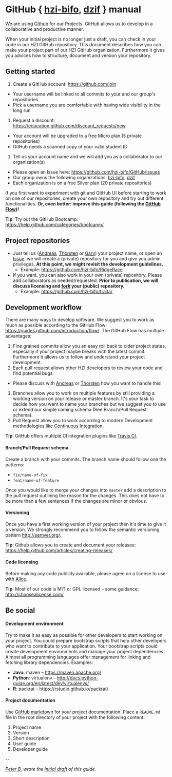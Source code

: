 # GitHub { [hzi-bifo](https://github.com/hzi-bifo), [dzif](https://github.com/dzif) } manual

We are using [Github](https://github.com/) for our Projects. GitHub allows us to develop in a collaborative and productive manner.

When your initial project is no longer just a draft, you can check in your code in our HZI GitHub repository.
This document describes how you can make your project part of our HZI GitHub organization.
Furthermore it gives you advices how to structure, document and version your repository.

## Getting started

1. Create a GitHub account: https://github.com/join
  - Your username will be linked to all commits to your and our group's repositories
  - Pick a username you are comfortable with having wide visibility in the long run
1. Request a discount: https://education.github.com/discount_requests/new
  - Your account will be upgraded to a free Micro plan (5 private repositories)
  - GitHub needs a scanned copy of your valid student ID
1. Tell us your account name and we will add you as a collaborator to our organization(s)
  - Please open an Issue here: https://github.com/hzi-bifo/GitHub/issues
  - Our group owns the following organizations: [hzi-bifo](https://github.com/hzi-bifo), [dzif](https://github.com/dzif)
  - Each organization is on a free Silver plan (20 private repositories)

If you first want to experiment with git and GitHub UI before starting to work on one of our repositories, create your own repository and try out different functionalities. **Or, even better: improve this guide (following the [GitHub Flow](https://guides.github.com/introduction/flow/))!**

**Tip**: Try out the GitHub Bootcamp: https://help.github.com/categories/bootcamp/

## Project repositories

- Just tell us ([Andreas](https://github.com/abremges), [Thorsten](https://github.com/trklingen) or [Gary](https://github.com/foobarx)) your project name, or open an [Issue](https://github.com/hzi-bifo/GitHub/issues/new): we will create a (private) repository for you and give you admin privileges.
**At this point, we might revisit the development guidelines.**
  - Example: https://github.com/hzi-bifo/RidgeRace
- If you want, you can also work in your own (private) repository. Please add collaborators as needed/requested.
**Prior to publication, we will discuss licensing and [fork](https://help.github.com/articles/fork-a-repo/) your (public) repository.**
  - Example: https://github.com/hzi-bifo/traitar

## Development workflow 

There are many ways to develop software. We suggest you to work as much as possible according to the GitHub Flow: https://guides.github.com/introduction/flow/. The GitHub Flow has multiple advantages:

1. Fine grained commits allow you an easy roll back to older project states, especially if your project maybe breaks with the latest commit. Furthermore it allows us to follow and understand your project development.
1. Each pull request allows other HZI developers to review your code and find potential bugs.
  - Please discuss with [Andreas](https://github.com/abremges) or [Thorsten](https://github.com/trklingen) how you want to handle this!
1. Branches allow you to work on multiple features by still providing a working version on your release or master branch. It's your task to decide how you want to name your branches but we suggest you to use or extend our simple naming schema (See Branch/Pull Request schema).
1. Pull Request allow you to work according to modern Development methodologies like [Continuous Integration](https://en.wikipedia.org/wiki/Continuous_integration).

**Tip**: GitHub offers multiple CI integration plugins like [Travis CI](https://docs.travis-ci.com/user/getting-started/).

#### Branch/Pull Request schema

Create a branch with your commits. The branch name should follow one the patterns: 
- `fix/name-of-fix`
- `feat/name-of-feature`

Once you would like to merge your changes into `master` add a description to the pull request outlining the reason for the changes. This does not have to be more than a few sentences if the changes are minor or obvious.

#### Versioning

Once you have a first working version of your project then it's time to give it a version.
We strongly recommend you to follow the semantic versioning pattern http://semver.org/.

**Tip**: Github allows you to create and document your releases: https://help.github.com/articles/creating-releases/

#### Code licensing

Before making any code publicly available, please agree on a license to use with [Alice](https://github.com/alicemchardy).

**Tip**: Most of our code is MIT or GPL licensed – some guidance: http://choosealicense.com/

## Be social

#### Development environment

Try to make it as easy as possible for other developers to start working on your project. You could prepare bootstrap scripts
that help other developers who want to contribute to your application. Your bootstrap scripts could create development environments and manage your project dependencies. Almost all programming languages offer management for linking and fetching library dependencies.
Examples:
   * **Java**: maven – https://maven.apache.org/
   * **Python**: virtualenv – http://docs.python-guide.org/en/latest/dev/virtualenvs/
   * **R**: packrat – https://rstudio.github.io/packrat/

#### Project documentation

Use [GitHub markdown](https://guides.github.com/features/mastering-markdown/) for your project documentation. Place a `README.md` file in the root directory of your project with the following content:

1. Project name
1. Version
1. Short description
1. User guide
1. Developer guide

--

*[Peter B.](https://github.com/pbelmann) wrote the [initial draft](https://gist.github.com/pbelmann/897ee1e77376382283a1) of this guide.*
